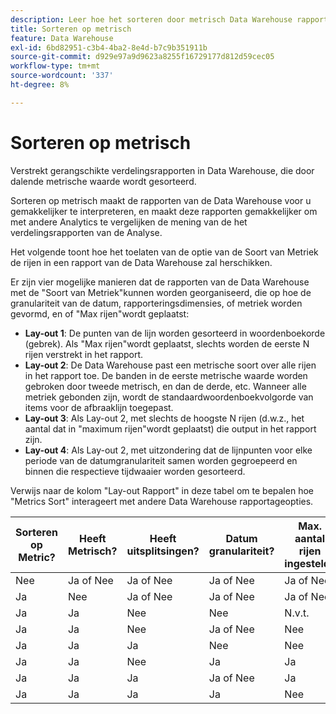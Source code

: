 ```yaml
---
description: Leer hoe het sorteren door metrisch Data Warehouse rapporten gemakkelijk maakt te interpreteren en met andere Analytics te vergelijken de mening van de het verdelingsrapporten van de Analyse.
title: Sorteren op metrisch
feature: Data Warehouse
exl-id: 6bd82951-c3b4-4ba2-8e4d-b7c9b351911b
source-git-commit: d929e97a9d9623a8255f16729177d812d59cec05
workflow-type: tm+mt
source-wordcount: '337'
ht-degree: 8%

---
```


# Sorteren op metrisch

Verstrekt gerangschikte verdelingsrapporten in Data Warehouse, die door dalende metrische waarde wordt gesorteerd.

Sorteren op metrisch maakt de rapporten van de Data Warehouse voor u gemakkelijker te interpreteren, en maakt deze rapporten gemakkelijker om met andere Analytics te vergelijken de mening van de het verdelingsrapporten van de Analyse.

Het volgende toont hoe het toelaten van de optie van de Soort van Metriek de rijen in een rapport van de Data Warehouse zal herschikken.

Er zijn vier mogelijke manieren dat de rapporten van de Data Warehouse met de &quot;Soort van Metriek&quot;kunnen worden georganiseerd, die op hoe de granulariteit van de datum, rapporteringsdimensies, of metriek worden gevormd, en of &quot;Max rijen&quot;wordt geplaatst:

* **Lay-out 1**: De punten van de lijn worden gesorteerd in woordenboekorde (gebrek). Als &quot;Max rijen&quot;wordt geplaatst, slechts worden de eerste N rijen verstrekt in het rapport.
* **Lay-out 2**: De Data Warehouse past een metrische soort over alle rijen in het rapport toe. De banden in de eerste metrische waarde worden gebroken door tweede metrisch, en dan de derde, etc. Wanneer alle metriek gebonden zijn, wordt de standaardwoordenboekvolgorde van items voor de afbraaklijn toegepast.
* **Lay-out 3**: Als Lay-out 2, met slechts de hoogste N rijen (d.w.z., het aantal dat in &quot;maximum rijen&quot;wordt geplaatst) die output in het rapport zijn.
* **Lay-out 4**: Als Lay-out 2, met uitzondering dat de lijnpunten voor elke periode van de datumgranulariteit samen worden gegroepeerd en binnen die respectieve tijdwaaier worden gesorteerd.

Verwijs naar de kolom &quot;Lay-out Rapport&quot; in deze tabel om te bepalen hoe &quot;Metrics Sort&quot; interageert met andere Data Warehouse rapportageopties.

| Sorteren op Metric? | Heeft Metrisch? | Heeft uitsplitsingen? | Datum granulariteit? | Max. aantal rijen ingesteld? | Rapportindeling |
|---|---|---|---|---|---|
| Nee | Ja of Nee | Ja of Nee | Ja of Nee | Ja of Nee | 1 |
| Ja | Nee | Ja of Nee | Ja of Nee | Ja of Nee | 1 |
| Ja | Ja | Nee | Nee | N.v.t. | 1 |
| Ja | Ja | Nee | Ja of Nee | Nee | 1 |
| Ja | Ja | Ja | Nee | Nee | 2 |
| Ja | Ja | Nee | Ja | Ja | 3 |
| Ja | Ja | Ja | Ja of Nee | Ja | 3 |
| Ja | Ja | Ja | Ja | Nee | 4 |
